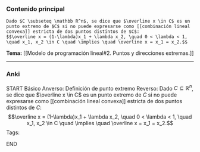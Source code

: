 ### Contenido principal

```ad-Formal
Dado $C \subseteq \mathbb R^n$, se dice que $\overline x \in C$ es un punto extremo de $C$ si no puede expresarse como [[combinación lineal convexa]] estricta de dos puntos distintos de $C$:
$$\overline x = (1-\lambda)x_1 + \lambda x_2, \quad 0 < \lambda < 1, \quad x_1, x_2 \in C \quad \implies \quad \overline x = x_1 = x_2.$$
```

**Tema:** [[Modelo de programación lineal#2. Puntos y direcciones extremas.]]

---
### Anki

START
Básico
Anverso: Definición de punto extremo
Reverso: Dado $C \subseteq \mathbb R^n$, se dice que $\overline x \in C$ es un punto extremo de $C$ si no puede expresarse como [[combinación lineal convexa]] estricta de dos puntos distintos de $C$:
$$\overline x = (1-\lambda)x_1 + \lambda x_2, \quad 0 < \lambda < 1, \quad x_1, x_2 \in C \quad \implies \quad \overline x = x_1 = x_2.$$
Tags:
<!--ID: 1727083427967-->
END